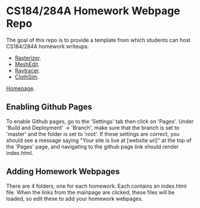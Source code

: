 # CS184/284A Homework Webpage Repo

The goal of this repo is to provide a template from which students can host CS184/284A homework writeups. 

- [Rasterizer](https://cal-cs184-student.github.io/hw-webpages-sp24-Zackoon/hw1).
- [MeshEdit](https://cal-cs184-student.github.io/hw-webpages-sp24-Zackoon/hw2).
- [Raytracer](https://cal-cs184-student.github.io/hw-webpages-sp24-Zackoon/hw3).
- [ClothSim](https://cal-cs184-student.github.io/hw-webpages-sp24-Zackoon/hw4/).

[Homepage](https://cal-cs184-student.github.io/hw-webpages-sp24-Zackoon/).

## Enabling Github Pages

To enable Github pages, go to the 'Settings' tab then click on 'Pages'. Under 'Build and Deployment' -> 'Branch', make sure that the branch is set to 'master' and the folder is set to 'root'. If these settings are correct, you should see a message saying "Your site is live at [website url]" at the top of the 'Pages' page, and navigating to the github page link should render index.html.

## Adding Homework Webpages

There are 4 folders, one for each homework. Each contains an index.html file. When the links from the mainpage are clicked, these files will be loaded, so edit these to add your homework webpages.
